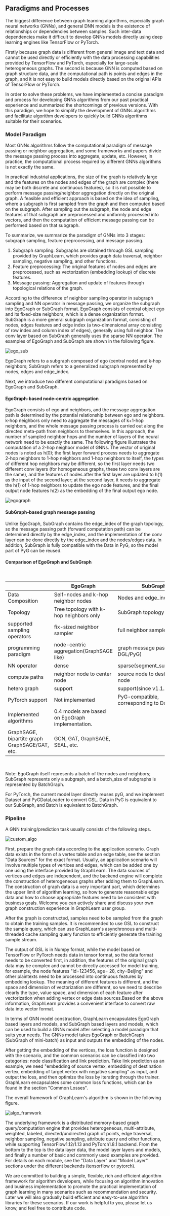 ## Paradigms and Processes

The biggest difference between graph learning algorithms, especially graph neural networks (GNNs), and general DNN models is the existence of relationships or dependencies between samples. Such inter-data dependencies make it difficult to develop GNNs models directly using deep learning engines like TensorFlow or PyTorch.

Firstly because graph data is different from general image and text data and cannot be used directly or efficiently with the data processing capabilities provided by TensorFlow and PyTorch, especially for large-scale heterogeneous graphs.
The second is because GNN is computed based on graph structure data, and the computational path is points and edges in the graph, and it is not easy to build models directly based on the original APIs of TensorFlow or PyTorch.

In order to solve these problems, we have implemented a concise paradigm and process for developing GNNs algorithms from our past practical experience and summarized the shortcomings of previous versions. With this paradigm, we hope to simplify the development of GNNs algorithms and facilitate algorithm developers to quickly build GNNs algorithms suitable for their scenarios.


### Model Paradigm
Most GNNs algorithms follow the computational paradigm of message passing or neighbor aggregation, and some frameworks and papers divide the message passing process into aggregate, update, etc. However, in practice, the computational process required by different GNNs algorithms is not exactly the same.

In practical industrial applications, the size of the graph is relatively large and the features on the nodes and edges of the graph are complex (there may be both discrete and continuous features), so it is not possible to perform message passing/neighbor aggregation directly on the original graph.  A feasible and efficient approach is based on the idea of sampling, where a subgraph is first sampled from the graph and then computed based on the subgraph.
 After sampling out the subgraph, the node and edge features of that subgraph are preprocessed and uniformly processed into vectors, and then the computation of efficient message passing can be performed based on that subgraph.

To summarize, we summarize the paradigm of GNNs into 3 stages: subgraph sampling, feature preprocessing, and message passing.

1. Subgraph sampling: Subgraphs are obtained through GSL sampling provided by GraphLearn, which provides graph data traversal, neighbor sampling, negative sampling, and other functions.
2. Feature preprocessing: The original features of nodes and edges are preprocessed, such as vectorization (embedding lookup) of discrete features.
3. Message passing: Aggregation and update of features through topological relations of the graph.

According to the difference of neighbor sampling operator in subgraph sampling and NN operator in message passing, we organize the subgraph into EgoGraph or SubGraph format. EgoGraph consists of central object ego and its fixed-size neighbors, which is a dense organization format. SubGraph is a more general subgraph organization format, consisting of nodes, edges features and edge index (a two-dimensional array consisting of row index and column index of edges), generally using full neighbor. The conv layer based on SubGraph generally uses the sparse NN operator. The examples of EgoGraph and SubGraph are shown in the following figure.

![ego_sub](../../images/ego_sub.png)

EgoGraph refers to a subgraph composed of ego (central node) and k-hop neighbors; SubGraph refers to a generalized subgraph represented by nodes, edges and edge_index.
 

Next, we introduce two different computational paradigms based on EgoGraph and SubGraph.


#### EgoGraph-based node-centric aggregation
EgoGraph consists of ego and neighbors, and the message aggregation path is determined by the potential relationship between ego and neighbors. k-hop neighbors only need to aggregate the messages of k+1-hop neighbors, and the whole message passing process is carried out along the directed meta-path from neighbors to themselves. In this approach, the number of sampled neighbor hops and the number of layers of the neural network need to be exactly the same. The following figure illustrates the computation of a 2-hop neighbor model of GNNs. The vector of original nodes is noted as h(0); the first layer forward process needs to aggregate 2-hop neighbors to 1-hop neighbors and 1-hop neighbors to itself, the types of different hop neighbors may be different, so the first layer needs two different conv layers (for homogeneous graphs, these two conv layers are the same), and the features of nodes after the first layer are updated to h(1) as the input of the second layer; at the second layer, it needs to aggregate the h(1) of 1-hop neighbors to update the ego node features, and the final output node features h(2) as the embedding of the final output ego node.



![egograph](../../images/egograph.png)


#### SubGraph-based graph message passing
Unlike EgoGraph, SubGraph contains the edge_index of the graph topology, so the message passing path (forward computation path) can be determined directly by the edge_index, and the implementation of the conv layer can be done directly by the edge_index and the nodes/edges data. In addition, SubGraph is fully compatible with the Data in PyG, so the model part of PyG can be reused.

#### Comparison of EgoGraph and SubGraph
<br />

|  | EgoGraph | SubGraph |
| --- | --- | --- |
| Data Composition | Self-nodes and k-hop neighbor nodes | Nodes and edge_index |
| Topology | Tree topology with k-hop neighbors only | SubGraph topology |
| supported sampling operators | fix-sized neighbor sampler | full neighbor sampler |
| programming paradigm | node-centric aggregation(GraphSAGE like) | graph message passing(like DGL/PyG) |
| NN operator | dense | sparse(segment_sum/mean...) | dense
| compute paths | neighbor node to center node | source node to destination node |
| hetero graph | support | support(since v1.1.0) |
| PyTorch support | Not implemented | PyG-compatible, corresponding to Data in PyG |
| Implemented algorithms | 0.4 models are based on EgoGraph implementation.
GraphSAGE, bipartite graph GraphSAGE/GAT, etc. | GCN, GAT, GraphSAGE, SEAL, etc. |

<br />

Note: EgoGraph itself represents a batch of the nodes and neighbors; SubGraph represents only a subgraph, and a batch_size of subgraphs is represented by BatchGraph.


For PyTorch, the current model layer directly reuses pyG, and we implement Dataset and PyGDataLoader to convert GSL. Data in PyG is equivalent to our SubGraph, and Batch is equivalent to BatchGraph.


### Pipeline


A GNN training/prediction task usually consists of the following steps.

![custom_algo](../../images/custom_algo.png)

First, prepare the graph data according to the application scenario.
Graph data exists in the form of a vertex table and an edge table, see the section "Data Sources" for the exact format. Usually, an application scenario will involve multiple types of vertices and edges, which can be added one by one using the interface provided by GraphLearn. The data sources of vertices and edges are independent, and the backend engine will complete the construction of heterogeneous graphs after adding them to GraphLearn. The construction of graph data is a very important part, which determines the upper limit of algorithm learning, so how to generate reasonable edge data and how to choose appropriate features need to be consistent with business goals. Welcome you can actively share and discuss your own graph construction experience in GraphLearn user group.

After the graph is constructed, samples need to be sampled from the graph to obtain the training samples. It is recommended to use GSL to construct the sample query, which can use GraphLearn's asynchronous and multi-threaded cache sampling query function to efficiently generate the training sample stream.

The output of GSL is in Numpy format, while the model based on TensorFlow or PyTorch needs data in tensor format, so the data format needs to be converted first, in addition, the features of the original graph data may be complex and cannot be directly accessed for model training, for example, the node features "id=123456, age= 28, city=Beijing" and other plaintexts need to be processed into continuous features by embedding lookup. The meaning of different features is different, and the space and dimension of vectorization are different, so we need to describe clearly the type, value space, and dimension of each feature after vectorization when adding vertex or edge data sources.Based on the above information, GraphLearn provides a convenient interface to convert raw data into vector format.

In terms of GNN model construction, GraphLearn encapsulates EgoGraph based layers and models, and SubGraph based layers and models, which can be used to build a GNNs model after selecting a model paradigm that suits your needs. The GNNs model takes EgoGraph or BatchGraph (SubGraph of mini-batch) as input and outputs the embedding of the nodes.

After getting the embedding of the vertices, the loss function is designed with the scenario, and the common scenarios can be classified into two categories: node classification and link prediction. Take link prediction as an example, we need "embedding of source vertex, embedding of destination vertex, embedding of target vertex with negative sampling" as input, and output the loss, and then optimize the loss by iterating through the trainer. GraphLearn encapsulates some common loss functions, which can be found in the section "Common Losses".

The overall framework of GraphLearn's algorithm is shown in the following figure.

![algo_framwork](../../images/algo_framwork.png)

The underlying framework is a distributed memory-based graph query/computation engine that provides heterogeneous, multi-attribute, weighted, labeled, directed/undirected graph of points, edge traversal, neighbor sampling, negative sampling, attribute query and other functions, while supporting TensorFlow1.12/1.13 and PyTorch1.8.1 backend.
From the bottom to the top is the data layer data, the model layer layers and models, and finally a number of basic and commonly used examples are provided.
For details on each module, see the "Data Layer" and "Model Layer" sections under the different backends (tensorflow or pytorch).

We are committed to building a simple, flexible, rich and efficient algorithm framework for algorithm developers, while focusing on algorithm innovation and business implementation to promote the practical implementation of graph learning in many scenarios such as recommendation and security.
Later we will also gradually build efficient and easy-to-use algorithm libraries for these scenarios.
If our work is helpful to you, please let us know, and feel free to contribute code.
